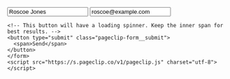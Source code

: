 <!DOCTYPE html>
<html>
  <head>
    <link rel="stylesheet" href="https://s.pageclip.co/v1/pageclip.css" media="screen">
  </head>
  <body>
    <form action="https://send.pageclip.co/Lw4ObQcNJKYa8dKDwFAfj3BSHESY0eNG" class="pageclip-form" method="post">
    <!-- Replace these inputs with your own. Make sure they have a "name" attribute! -->
    <input type="text" name="username" value="Roscoe Jones" />
    <input type="email" name="email" value="roscoe@example.com" />

    <!-- This button will have a loading spinner. Keep the inner span for best results. -->
    <button type="submit" class="pageclip-form__submit">
      <span>Send</span>
    </button>
    </form>
    <script src="https://s.pageclip.co/v1/pageclip.js" charset="utf-8"></script>
  </body>
</html>
